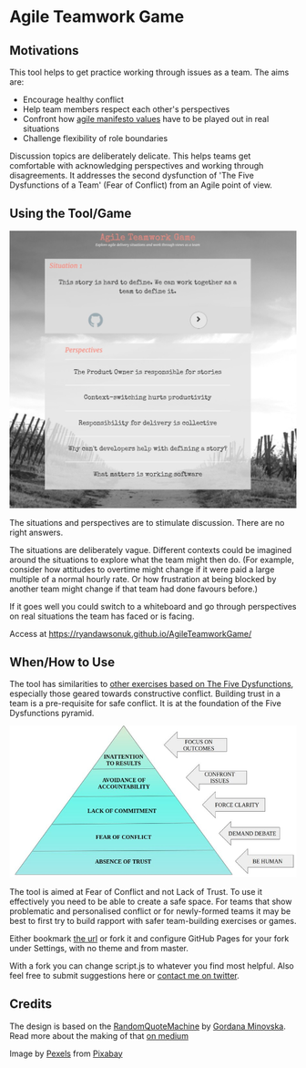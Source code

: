 # Agile Teamwork Game

## Motivations

This tool helps to get practice working through issues as a team. The aims are:

* Encourage healthy conflict
* Help team members respect each other's perspectives
* Confront how [agile manifesto values](https://agilemanifesto.org/) have to be played out in real situations
* Challenge flexibility of role boundaries

Discussion topics are deliberately delicate. This helps teams get comfortable with acknowledging perspectives and working through disagreements. It addresses the second dysfunction of 'The Five Dysfunctions of a Team' (Fear of Conflict) from an Agile point of view.

## Using the Tool/Game

![Snapshot Image](images/final.jpg)

The situations and perspectives are to stimulate discussion. There are no right answers. 

The situations are deliberately vague. Different contexts could be imagined around the situations to explore what the team might then do. (For example, consider how attitudes to overtime might change if it were paid a large multiple of a normal hourly rate. Or how frustration at being blocked by another team might change if that team had done favours before.)

If it goes well you could switch to a whiteboard and go through perspectives on real situations the team has faced or is facing.

Access at https://ryandawsonuk.github.io/AgileTeamworkGame/

## When/How to Use

The tool has similarities to [other exercises based on The Five Dysfunctions](https://buscreative.blogspot.com/2017/03/overcoming-five-dysfunctions-of-team.html), especially those geared towards constructive conflict. Building trust in a team is a pre-requisite for safe conflict. It is at the foundation of the Five Dysfunctions pyramid.

![Snapshot Image](images/fivedysfunctionsdiagram.jpg)

The tool is aimed at Fear of Conflict and not Lack of Trust. To use it effectively you need to be able to create a safe space. For teams that show problematic and personalised conflict or for newly-formed teams it may be best to first try to build rapport with safer team-building exercises or games.

Either bookmark [the url](https://ryandawsonuk.github.io/AgileTeamworkGame/) or fork it and configure GitHub Pages for your fork under Settings, with no theme and from master.

With a fork you can change script.js to whatever you find most helpful. Also feel free to submit suggestions here or [contact me on twitter](https://twitter.com/ryandawsongb).

## Credits

The design is based on the [RandomQuoteMachine](https://github.com/gminovska/RandomQuoteMachine) by [Gordana Minovska](https://github.com/gminovska). Read more about the making of that [on medium](https://medium.com/@allsavant/how-i-made-random-quote-machine-dd2933360c95) 

Image by [Pexels](https://pixabay.com/users/Pexels-2286921/?utm_source=link-attribution&amp;utm_medium=referral&amp;utm_campaign=image&amp;utm_content=1835847) from [Pixabay](https://pixabay.com/?utm_source=link-attribution&amp;utm_medium=referral&amp;utm_campaign=image&amp;utm_content=1835847)
